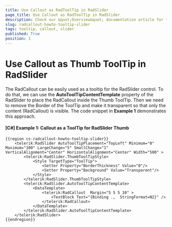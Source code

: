 ```yaml
---
title: Use Callout as RadToolTip in RadSlider
page_title: Use Callout as RadToolTip in RadSlider
description: Check our &quot;Overview&quot; documentation article for the RadCallout {{ site.framework_name }} control.
slug: radcallout-howto-tooltip-slider
tags: tooltip, callout, slider
published: True
position: 1
---
```


# Use Callout as Thumb ToolTip in RadSlider

The RadCallout can be easily used as a tooltip for the RadSlider control. To do that, we can use the __AutoToolTipContentTemplate__ property of the RadSlider to place the RadCallout inside the Thumb ToolTip. Then we need to remove the Border of the ToolTip and make it transparent so that only the content (RadCallout) is visible. The code snippet in __Example 1__ demonstrates this approach.  

#### __[C#] Example 1: Callout as a ToolTip for RadSlider Thumb__
	{{region cs-radcallout-howto-tooltip-slider}}
		<telerik:RadSlider AutoToolTipPlacement="TopLeft" Minimum="0" Maximum="100" LargeChange="5" SmallChange="1" VerticalAlignment="Center" HorizontalAlignment="Center" Width="500" >
			<telerik:RadSlider.ThumbToolTipStyle>
				<Style TargetType="ToolTip">
					<Setter Property="BorderThickness" Value="0"/>
					<Setter Property="Background" Value="Transparent"/>
				</Style>
			</telerik:RadSlider.ThumbToolTipStyle>
			<telerik:RadSlider.AutoToolTipContentTemplate>
				<DataTemplate>
					<telerik:RadCallout  Margin="5 5 5 10" >
						<TextBlock Text="{Binding .,  StringFormat=N2}" />
					</telerik:RadCallout>
				</DataTemplate>
			</telerik:RadSlider.AutoToolTipContentTemplate>
		</telerik:RadSlider>	
	{{endregion}}	


